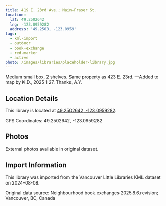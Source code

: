 ```yaml
---
title: 419 E. 23rd Ave.; Main—Fraser St.
location:
  lat: 49.2502642
  lng: -123.0959282
  address: '49.2503, -123.0959'
tags:
  - kml-import
  - outdoor
  - book-exchange
  - red-marker
  - active
photo: /images/libraries/placeholder-library.jpg
---
```

Medium small box, 2 shelves.
Same property as 423 E. 23rd.
—Added to map by K.D., 2025 1 27. Thanks, A.Y.

## Location Details

This library is located at [49.2502642, -123.0959282](https://www.google.com/maps?q=49.2502642,-123.0959282).

GPS Coordinates: 49.2502642, -123.0959282

## Photos

External photos available in original dataset.

## Import Information

This library was imported from the Vancouver Little Libraries KML dataset on 2024-08-08.

Original data source: Neighbourhood book exchanges 2025.8.6.revision; Vancouver, BC, Canada
